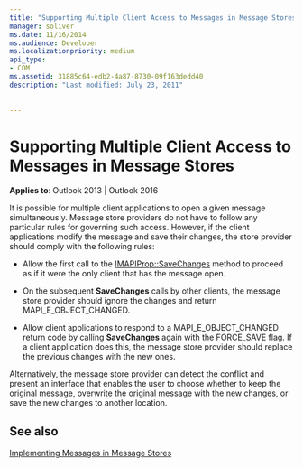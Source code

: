 ```yaml
---
title: "Supporting Multiple Client Access to Messages in Message Stores"
manager: soliver
ms.date: 11/16/2014
ms.audience: Developer
ms.localizationpriority: medium
api_type:
- COM
ms.assetid: 31885c64-edb2-4a87-8730-09f163dedd40
description: "Last modified: July 23, 2011"
 
 
---
```


# Supporting Multiple Client Access to Messages in Message Stores

  
  
**Applies to**: Outlook 2013 | Outlook 2016 
  
It is possible for multiple client applications to open a given message simultaneously. Message store providers do not have to follow any particular rules for governing such access. However, if the client applications modify the message and save their changes, the store provider should comply with the following rules:
  
- Allow the first call to the [IMAPIProp::SaveChanges](imapiprop-savechanges.md) method to proceed as if it were the only client that has the message open. 
    
- On the subsequent **SaveChanges** calls by other clients, the message store provider should ignore the changes and return MAPI_E_OBJECT_CHANGED. 
    
- Allow client applications to respond to a MAPI_E_OBJECT_CHANGED return code by calling **SaveChanges** again with the FORCE_SAVE flag. If a client application does this, the message store provider should replace the previous changes with the new ones. 
    
Alternatively, the message store provider can detect the conflict and present an interface that enables the user to choose whether to keep the original message, overwrite the original message with the new changes, or save the new changes to another location.
  
## See also



[Implementing Messages in Message Stores](implementing-messages-in-message-stores.md)

